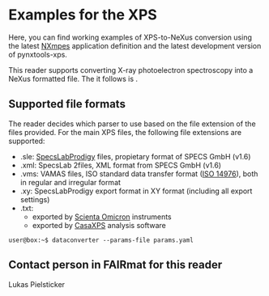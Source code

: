 # Examples for the XPS

Here, you can find working examples of XPS-to-NeXus conversion using the latest [NXmpes](https://fairmat-nfdi.github.io/nexus_definitions/classes/contributed_definitions/NXmpes.html#nxmpes) application definition and the latest development version of pynxtools-xps.

This reader supports converting X-ray photoelectron spectroscopy into a NeXus formatted file. The  it follows is .

## Supported file formats
The reader decides which parser to use based on the file extension of the files provided. For the main XPS files, the following file extensions are supported:
- .sle: [SpecsLabProdigy](https://www.specs-group.com/nc/specs/products/detail/prodigy/) files, propietary format of SPECS GmbH (v1.6)
- .xml: SpecsLab 2files, XML format from SPECS GmbH (v1.6)
- .vms: VAMAS files, ISO standard data transfer format ([ISO 14976](https://www.iso.org/standard/24269.html)), both in regular and irregular format
- .xy: SpecsLabProdigy export format in XY format (including all export settings)
- .txt:
  - exported by [Scienta Omicron](https://scientaomicron.com/en) instruments
  - exported by [CasaXPS](https://www.casaxps.com/) analysis software

```console
user@box:~$ dataconverter --params-file params.yaml
```

## Contact person in FAIRmat for this reader
Lukas Pielsticker